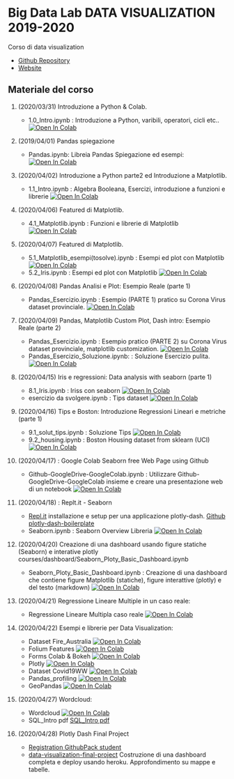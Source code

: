# Big Data Lab DATA VISUALIZATION 2019-2020
Corso di data visualization 

* [Github Repository](https://github.com/visiont3lab/data-visualization)
* [Website](https://visiont3lab.github.io/data-visualization/)

## Materiale del corso

1. (2020/03/31) Introduzione a Python & Colab.
    * 1.0_Intro.ipynb : Introduzione a Python, varibili, operatori, cicli etc..  [![Open In Colab](https://colab.research.google.com/assets/colab-badge.svg)](https://colab.research.google.com/github/visiont3lab/data-visualization/blob/master/courses/01_Intro/1.0_Intro.ipynb)
    
2. (2019/04/01) Pandas spiegazione
    * Pandas.ipynb: Libreia Pandas Spiegazione ed esempi:  [![Open In Colab](https://colab.research.google.com/assets/colab-badge.svg)](https://colab.research.google.com/github/visiont3lab/data-visualization/blob/master/courses/02_Pandas/Pandas.ipynb)

3. (2020/04/02) Introduzione a Python parte2 ed Introduzione a Matplotlib.
    * 1.1_Intro.ipynb : Algebra Booleana, Esercizi, introduzione a funzioni e librerie  [![Open In Colab](https://colab.research.google.com/assets/colab-badge.svg)](https://colab.research.google.com/github/visiont3lab/data-visualization/blob/master/courses/01_Intro/1.1_Intro.ipynb)

4. (2020/04/06) Featured di Matplotlib.
    * 4.1_Matplotlib.ipynb : Funzioni e librerie di Matplotlib [![Open In Colab](https://colab.research.google.com/assets/colab-badge.svg)](https://colab.research.google.com/github/visiont3lab/data-visualization/blob/master/courses/04_Matplotlib/4.1_Matplotlib.ipynb)
    
5. (2020/04/07) Featured di Matplotlib.
    * 5.1_Matplotlib_esempi(tosolve).ipynb : Esempi ed plot con Matplotlib [![Open In Colab](https://colab.research.google.com/assets/colab-badge.svg)](https://colab.research.google.com/github/visiont3lab/data-visualization/blob/master/courses/05_Matplotlib_Iris/5.1_Matplotlib_esempi(tosolve).ipynb)
    * 5.2_Iris.ipynb : Esempi ed plot con Matplotlib [![Open In Colab](https://colab.research.google.com/assets/colab-badge.svg)](https://colab.research.google.com/github/visiont3lab/data-visualization/blob/master/courses/05_Matplotlib_Iris/5.2_Iris.ipynb)  
    
6. (2020/04/08) Pandas Analisi e Plot: Esempio Reale (parte 1)
    * Pandas_Esercizio.ipynb : Esempio (PARTE 1) pratico su Corona Virus dataset provinciale. [![Open In Colab](https://colab.research.google.com/assets/colab-badge.svg)](https://colab.research.google.com/github/visiont3lab/data-visualization/blob/master/courses/02_Pandas/Pandas_Esercizio.ipynb)

7. (2020/04/09) Pandas, Matplotlib Custom Plot, Dash intro: Esempio Reale (parte 2)
    * Pandas_Esercizio.ipynb : Esempio pratico (PARTE 2) su Corona Virus dataset provinciale, matplotlib customization. [![Open In Colab](https://colab.research.google.com/assets/colab-badge.svg)](https://colab.research.google.com/github/visiont3lab/data-visualization/blob/master/courses/02_Pandas/Pandas_Esercizio_dashweb.ipynb)
    * Pandas_Esercizio_Soluzione.ipynb: : Soluzione Esercizio pulita.[![Open In Colab](https://colab.research.google.com/assets/colab-badge.svg)](https://colab.research.google.com/github/visiont3lab/data-visualization/blob/master/courses/02_Pandas/Pandas_Esercizio_Soluzione.ipynb)
 
 8. (2020/04/15) Iris e regressioni: Data analysis with seaborn (parte 1)
    * 8.1_Iris.ipynb : Iriss con seaborn [![Open In Colab](https://colab.research.google.com/assets/colab-badge.svg)](https://colab.research.google.com/github/visiont3lab/data-visualization/blob/master/courses/05_Matplotlib_Iris/8.1_Iris.ipynb)
    * esercizio da svolgere.ipynb : Tips dataset [![Open In Colab](https://colab.research.google.com/assets/colab-badge.svg)](https://colab.research.google.com/github/visiont3lab/data-visualization/blob/master/courses/05_Matplotlib_Iris/to_solve_tips.ipynb) 

9. (2020/04/16) Tips e Boston: Introduzione Regressioni Lineari e metriche (parte 1)
    * 9.1_solut_tips.ipynb : Soluzione Tips [![Open In Colab](https://colab.research.google.com/assets/colab-badge.svg)](https://colab.research.google.com/github/visiont3lab/data-visualization/blob/master/courses/06_Dataset/9.1_solut_tips.ipynb)
    * 9.2_housing.ipynb : Boston Housing dataset from sklearn (UCI) [![Open In Colab](https://colab.research.google.com/assets/colab-badge.svg)](https://colab.research.google.com/github/visiont3lab/data-visualization/blob/master/courses/06_Dataset/9.2_housing.ipynb) 
    
10. (2020/04/17) : Google Colab Seaborn free Web Page using Github 
    * Github-GoogleDrive-GoogleColab.ipynb : Utilizzare Github-GoogleDrive-GoogleColab insieme e creare una presentazione web di un notebook  [![Open In Colab](https://colab.research.google.com/assets/colab-badge.svg)](https://colab.research.google.com/github/visiont3lab/data-visualization/blob/master/courses/Setup/Github-GoogleDrive-GoogleColab.ipynb)
 
11. (2020/04/18) : Replt.it - Seaborn 
    * [Repl.it](https://repl.it/) installazione e setup per una applicazione plotly-dash. [Github plotly-dash-boilerplate](https://github.com/visiont3lab/plotly-dash-boilerplate.git) 
    * Seaborn.ipynb : Seaborn Overview Libreria [![Open In Colab](https://colab.research.google.com/assets/colab-badge.svg)](https://colab.research.google.com/github/visiont3lab/data-visualization/blob/master/courses/seaborn/Seaborn.ipynb) 

12. (2020/04/20) Creazione di una dashboard usando figure statiche (Seaborn) e interative plotly
courses/dashboard/Seaborn_Ploty_Basic_Dashboard.ipynb
    * Seaborn_Ploty_Basic_Dashboard.ipynb : Creazione di una dashboard che contiene figure Matplotlib (statiche), figure interattive (plotly) e del testo (markdown) [![Open In Colab](https://colab.research.google.com/assets/colab-badge.svg)](https://colab.research.google.com/github/visiont3lab/data-visualization/blob/master/courses/dashboard/Seaborn_Ploty_Basic_Dashboard.ipynb) 

13. (2020/04/21) Regressione Lineare Multiple in un caso reale: 
    * Regressione Lineare Multipla caso reale [![Open In Colab](https://colab.research.google.com/assets/colab-badge.svg)](https://colab.research.google.com/github/visiont3lab/data-visualization/blob/master/courses/07_Realcase/Regressore.ipynb) 

14. (2020/04/22)  Esempi e librerie per Data Visualization: 
    * Dataset Fire_Australia [![Open In Colab](https://colab.research.google.com/assets/colab-badge.svg)](https://colab.research.google.com/github/visiont3lab/data-visualization/blob/master/courses/08_Plotly_Bokeh/Fire_Australia19.ipynb) 
    * Folium Features [![Open In Colab](https://colab.research.google.com/assets/colab-badge.svg)](https://colab.research.google.com/github/visiont3lab/data-visualization/blob/master/courses/08_Plotly_Bokeh/GIS.ipynb) 
    * Forms Colab & Bokeh  [![Open In Colab](https://colab.research.google.com/assets/colab-badge.svg)](https://colab.research.google.com/github/visiont3lab/data-visualization/blob/master/courses/08_Plotly_Bokeh/Bokeh_forms.ipynb)
    * Plotly  [![Open In Colab](https://colab.research.google.com/assets/colab-badge.svg)](https://colab.research.google.com/github/visiont3lab/data-visualization/blob/master/courses/08_Plotly_Bokeh/Plotly.ipynb)
    * Dataset Covid19WW  [![Open In Colab](https://colab.research.google.com/assets/colab-badge.svg)](https://colab.research.google.com/github/visiont3lab/data-visualization/blob/master/courses/08_Plotly_Bokeh/Covid19WW.ipynb)
    * Pandas_profiling  [![Open In Colab](https://colab.research.google.com/assets/colab-badge.svg)](https://colab.research.google.com/github/visiont3lab/data-visualization/blob/master/courses/08_Plotly_Bokeh/Pandas_profiling.ipynb)
    * GeoPandas  [![Open In Colab](https://colab.research.google.com/assets/colab-badge.svg)](https://colab.research.google.com/github/visiont3lab/data-visualization/blob/master/courses/08_Plotly_Bokeh/Geo_Pandas.ipynb)

15. (2020/04/27)  Wordcloud: 
    * Wordcloud [![Open In Colab](https://colab.research.google.com/assets/colab-badge.svg)](https://colab.research.google.com/github/visiont3lab/data-visualization/blob/master/courses/09_Wordcloud/wordcloud_es.ipynb) 
    * SQL_Intro pdf [SQL_Intro pdf](https://github.com/visiont3lab/data-visualization/blob/master/courses/10_SQL_intro/SQL_Intro.pdf) 

16. (2020/04/28) Plotly Dash Final Project
    * [Registration GithubPack student](https://education.github.com/pack)
    * [data-visualization-final-project](https://github.com/visiont3lab/data-visualization-final-project) Costruzione di una dashboard completa e deploy usando heroku. Approfondimento su mappe e tabelle.

